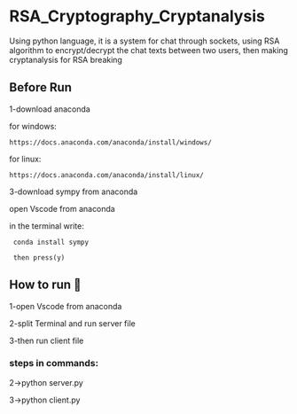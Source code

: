 # RSA_Cryptography_Cryptanalysis
Using python language, it is a system for chat through sockets, using RSA algorithm to encrypt/decrypt the chat texts between two users, then making cryptanalysis for RSA breaking 

## Before Run
1-download anaconda  

  for windows:
  
    https://docs.anaconda.com/anaconda/install/windows/
    
  for linux:
  
    https://docs.anaconda.com/anaconda/install/linux/
    

3-download sympy from anaconda

  open Vscode from anaconda
  
  in the terminal write:
  
     conda install sympy  
  
     then press(y)
  


## How to run 🚀
1-open Vscode from anaconda

2-split Terminal and run server file

3-then run client file

### steps in commands:

2->python server.py

3->python client.py
